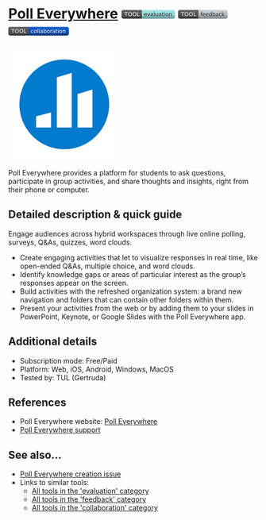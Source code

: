 # [Poll Everywhere](https://www.polleverywhere.com/)  [<img src="images/evaluation.png" align="bottom">](https://github.com/e-CLOSE/Toolbox/issues?q=label%3A01_TOOL+label%3Aevaluation) [<img src="images/feedback.png" align="bottom">](https://github.com/e-CLOSE/Toolbox/issues?q=label%3A01_TOOL+label%3Afeedback) [<img src="images/collaboration.png" align="bottom">](https://github.com/e-CLOSE/Toolbox/issues?q=label%3A01_TOOL+label%3Acollaboration)

[<img src="images/poll-everywhere2.png" align="bottom" alt="poll-everywhere2 Logo">](https://www.polleverywhere.com/)

Poll Everywhere provides a platform for students to ask questions, participate in group activities, and share thoughts and insights, right from their phone or computer.


## Detailed description & quick guide

Engage audiences across hybrid workspaces through live online polling, surveys, Q&As, quizzes, word clouds.

- Create engaging activities that let to visualize responses in real time, like open-ended Q&As, multiple choice, and word clouds.
- Identify knowledge gaps or areas of particular interest as the group’s responses appear on the screen.
- Build activities with the refreshed organization system: a brand new navigation and folders that can contain other folders within them.
- Present your activities from the web or by adding them to your slides in PowerPoint, Keynote, or Google Slides with the Poll Everywhere app.

## Additional details

- Subscription mode: Free/Paid
- Platform: Web, iOS, Android, Windows, MacOS
- Tested by: TUL (Gertruda)


## References

- Poll Everywhere website: [Poll Everywhere](https://www.polleverywhere.com/)
- [Poll Everywhere support](https://support.polleverywhere.com/hc/en-us)


## See also...

- [Poll Everywhere creation issue](https://github.com/e-CLOSE/Toolbox/issues/121)
- Links to similar tools:
  - [All tools in the 'evaluation' category](https://github.com/e-CLOSE/Toolbox/issues?q=label%3A01_TOOL+label%3Aevaluation)
  - [All tools in the 'feedback' category](https://github.com/e-CLOSE/Toolbox/issues?q=label%3A01_TOOL+label%3Afeedback)
  - [All tools in the 'collaboration' category](https://github.com/e-CLOSE/Toolbox/issues?q=label%3A01_TOOL+label%3Acollaboration)

